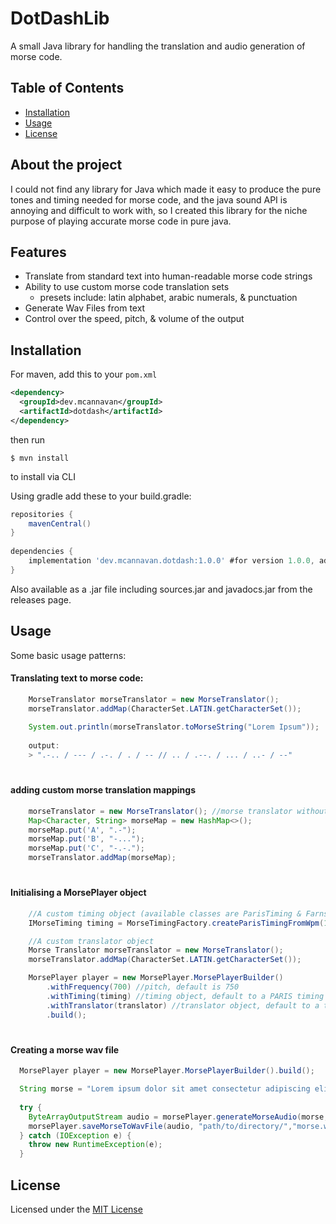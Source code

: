 # DotDashLib
A small Java library for handling the 
translation and audio generation of morse code.

## Table of Contents
- [Installation](#Installation)
- [Usage](#Usage)
- [License](#License)

## About the project
I could not find any library for Java which made it easy to produce the pure tones and timing
needed for morse code, and the java sound API is annoying and difficult to work with, so I created
this library for the niche purpose of playing accurate morse code in pure java.

## Features

- Translate from standard text into human-readable morse code strings
- Ability to use custom morse code translation sets 
  - presets include: latin alphabet, arabic numerals, & punctuation
- Generate Wav Files from text
- Control over the speed, pitch, & volume of the output

## Installation
For maven, add this to your `pom.xml`
```xml
<dependency>
  <groupId>dev.mcannavan</groupId>
  <artifactId>dotdash</artifactId>
</dependency> 
```
then run
```
$ mvn install
```
to install via CLI

Using gradle add these to your build.gradle:

```groovy
repositories {
    mavenCentral()
}
  
dependencies {
    implementation 'dev.mcannavan.dotdash:1.0.0' #for version 1.0.0, adjust accordingly
}

```

Also available as a .jar file including sources.jar and javadocs.jar from the releases page.

## Usage
Some basic usage patterns:
#### Translating text to morse code:
```java
    MorseTranslator morseTranslator = new MorseTranslator();
    morseTranslator.addMap(CharacterSet.LATIN.getCharacterSet());
    
    System.out.println(morseTranslator.toMorseString("Lorem Ipsum"));
    
    output:
    > ".-.. / --- / .-. / . / -- // .. / .--. / ... / ..- / --"
```
#
#### adding custom morse translation mappings
```java
    morseTranslator = new MorseTranslator(); //morse translator without any maps
    Map<Character, String> morseMap = new HashMap<>();
    morseMap.put('A', ".-");
    morseMap.put('B', "-...");
    morseMap.put('C', "-.-.");
    morseTranslator.addMap(morseMap);
```

#
#### Initialising a MorsePlayer object
```java
    //A custom timing object (available classes are ParisTiming & Farnsworth Timing  
    IMorseTiming timing = MorseTimingFactory.createParisTimingFromWpm(15);

    //A custom translator object
    Morse Translator morseTranslator = new MorseTranslator();
    morseTranslator.addMap(CharacterSet.LATIN.getCharacterSet());

    MorsePlayer player = new MorsePlayer.MorsePlayerBuilder()
        .withFrequency(700) //pitch, default is 750
        .withTiming(timing) //timing object, default to a PARIS timing of 20 wpm
        .withTranslator(translator) //translator object, default to a translator with latin alphabet, arabic numerals, & punctuation
        .build();

```
#
#### Creating a morse wav file
```java
  MorsePlayer player = new MorsePlayer.MorsePlayerBuilder().build();

  String morse = "Lorem ipsum dolor sit amet consectetur adipiscing elit sed"
        
  try {
    ByteArrayOutputStream audio = morsePlayer.generateMorseAudio(morse,100); //generate an output stream of morse at 100% volume
    morsePlayer.saveMorseToWavFile(audio, "path/to/directory/","morse.wav"); //save an audio file "morse.wav" at the specified location
  } catch (IOException e) {
    throw new RuntimeException(e);
  }
```

## License
Licensed under the [MIT License](LICENSE)
